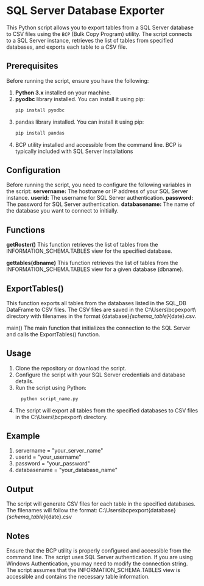 # SQL Server Database Exporter

This Python script allows you to export tables from a SQL Server database to CSV files using the `BCP` (Bulk Copy Program) utility. The script connects to a SQL Server instance, retrieves the list of tables from specified databases, and exports each table to a CSV file.

## Prerequisites

Before running the script, ensure you have the following:

1. **Python 3.x** installed on your machine.
2. **pyodbc** library installed. You can install it using pip:
   ```bash
   pip install pyodbc
3. pandas library installed. You can install it using pip:
   ```bash
   pip install pandas
4. BCP utility installed and accessible from the command line. BCP is typically included with SQL Server installations
   
## Configuration
Before running the script, you need to configure the following variables in the script:
  **servername:** The hostname or IP address of your SQL Server instance.
  **userid:** The username for SQL Server authentication.
  **password:** The password for SQL Server authentication.
  **databasename:** The name of the database you want to connect to initially.

## Functions
  **getRoster()**
  This function retrieves the list of tables from the INFORMATION_SCHEMA.TABLES view for the specified database.

**gettables(dbname)**
  This function retrieves the list of tables from the INFORMATION_SCHEMA.TABLES view for a given database (dbname).

## ExportTables()
  This function exports all tables from the databases listed in the SQL_DB DataFrame to CSV files. The CSV files are saved in the
       C:\\Users\\bcpexport\\ directory with filenames in the format {database}_{schema_table}_{date}.csv.
  
  main()
  The main function that initializes the connection to the SQL Server and calls the ExportTables() function.

## Usage
  1. Clone the repository or download the script.
  2. Configure the script with your SQL Server credentials and database details.
  3. Run the script using Python:
       ```bash
         python script_name.py
  4. The script will export all tables from the specified databases to CSV files in the C:\\Users\\bcpexport\\ directory.

## Example
  1. servername = "your_server_name"
  2. userid = "your_username"
  3. password = "your_password"
  4. databasename = "your_database_name"

## Output
The script will generate CSV files for each table in the specified databases. The filenames will follow the format:
  C:\Users\bcpexport\{database}_{schema_table}_{date}.csv

## Notes
  Ensure that the BCP utility is properly configured and accessible from the command line.
  The script uses SQL Server authentication. If you are using Windows Authentication, you may need to modify the connection string.
  The script assumes that the INFORMATION_SCHEMA.TABLES view is accessible and contains the necessary table information.
